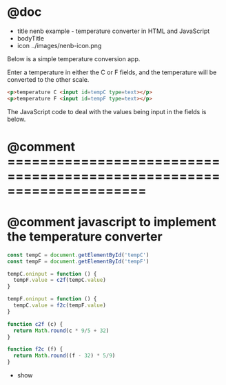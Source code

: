 # @doc
* title nenb example - temperature converter in HTML and JavaScript
* bodyTitle
* icon ../images/nenb-icon.png

Below is a simple temperature conversion app.

Enter a temperature in either the C or F fields, and the temperature will be
converted to the other scale.

```html
<p>temperature C <input id=tempC type=text></p>
<p>temperature F <input id=tempF type=text></p>
```

The JavaScript code to deal with the values being input in the fields
is below.

# @comment =====================================================================
# @comment javascript to implement the temperature converter

```js
const tempC = document.getElementById('tempC')
const tempF = document.getElementById('tempF')

tempC.oninput = function () {
  tempF.value = c2f(tempC.value)
}

tempF.oninput = function () {
  tempC.value = f2c(tempF.value)
}

function c2f (c) {
  return Math.round(c * 9/5 + 32)
}

function f2c (f) {
  return Math.round((f - 32) * 5/9)
}
```
* show
